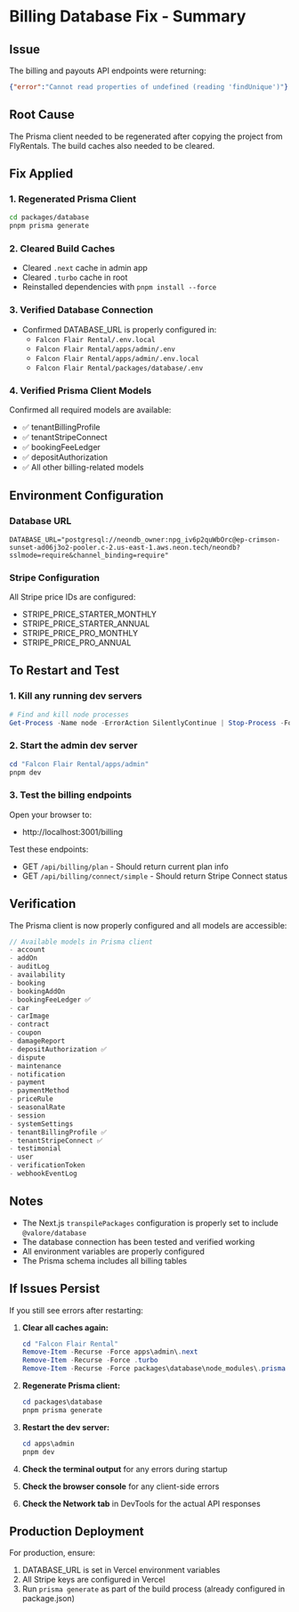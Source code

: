 # Billing Database Fix - Summary

## Issue
The billing and payouts API endpoints were returning:
```json
{"error":"Cannot read properties of undefined (reading 'findUnique')"}
```

## Root Cause
The Prisma client needed to be regenerated after copying the project from FlyRentals. The build caches also needed to be cleared.

## Fix Applied

### 1. Regenerated Prisma Client
```bash
cd packages/database
pnpm prisma generate
```

### 2. Cleared Build Caches
- Cleared `.next` cache in admin app
- Cleared `.turbo` cache in root
- Reinstalled dependencies with `pnpm install --force`

### 3. Verified Database Connection
- Confirmed DATABASE_URL is properly configured in:
  - `Falcon Flair Rental/.env.local`
  - `Falcon Flair Rental/apps/admin/.env`
  - `Falcon Flair Rental/apps/admin/.env.local`
  - `Falcon Flair Rental/packages/database/.env`

### 4. Verified Prisma Client Models
Confirmed all required models are available:
- ✅ tenantBillingProfile
- ✅ tenantStripeConnect
- ✅ bookingFeeLedger
- ✅ depositAuthorization
- ✅ All other billing-related models

## Environment Configuration

### Database URL
```
DATABASE_URL="postgresql://neondb_owner:npg_iv6p2quWbOrc@ep-crimson-sunset-ad06j3o2-pooler.c-2.us-east-1.aws.neon.tech/neondb?sslmode=require&channel_binding=require"
```

### Stripe Configuration
All Stripe price IDs are configured:
- STRIPE_PRICE_STARTER_MONTHLY
- STRIPE_PRICE_STARTER_ANNUAL
- STRIPE_PRICE_PRO_MONTHLY
- STRIPE_PRICE_PRO_ANNUAL

## To Restart and Test

### 1. Kill any running dev servers
```powershell
# Find and kill node processes
Get-Process -Name node -ErrorAction SilentlyContinue | Stop-Process -Force
```

### 2. Start the admin dev server
```powershell
cd "Falcon Flair Rental/apps/admin"
pnpm dev
```

### 3. Test the billing endpoints
Open your browser to:
- http://localhost:3001/billing

Test these endpoints:
- GET `/api/billing/plan` - Should return current plan info
- GET `/api/billing/connect/simple` - Should return Stripe Connect status

## Verification

The Prisma client is now properly configured and all models are accessible:
```javascript
// Available models in Prisma client
- account
- addOn
- auditLog
- availability
- booking
- bookingAddOn
- bookingFeeLedger ✅
- car
- carImage
- contract
- coupon
- damageReport
- depositAuthorization ✅
- dispute
- maintenance
- notification
- payment
- paymentMethod
- priceRule
- seasonalRate
- session
- systemSettings
- tenantBillingProfile ✅
- tenantStripeConnect ✅
- testimonial
- user
- verificationToken
- webhookEventLog
```

## Notes

- The Next.js `transpilePackages` configuration is properly set to include `@valore/database`
- The database connection has been tested and verified working
- All environment variables are properly configured
- The Prisma schema includes all billing tables

## If Issues Persist

If you still see errors after restarting:

1. **Clear all caches again:**
   ```powershell
   cd "Falcon Flair Rental"
   Remove-Item -Recurse -Force apps\admin\.next
   Remove-Item -Recurse -Force .turbo
   Remove-Item -Recurse -Force packages\database\node_modules\.prisma
   ```

2. **Regenerate Prisma client:**
   ```powershell
   cd packages\database
   pnpm prisma generate
   ```

3. **Restart the dev server:**
   ```powershell
   cd apps\admin
   pnpm dev
   ```

4. **Check the terminal output** for any errors during startup
5. **Check the browser console** for any client-side errors
6. **Check the Network tab** in DevTools for the actual API responses

## Production Deployment

For production, ensure:
1. DATABASE_URL is set in Vercel environment variables
2. All Stripe keys are configured in Vercel
3. Run `prisma generate` as part of the build process (already configured in package.json)



